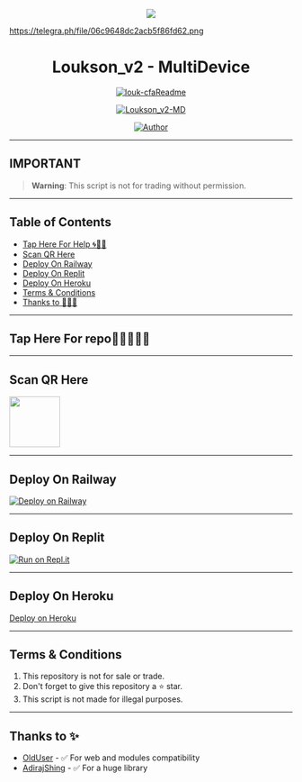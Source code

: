 <p align="center">
    <img src="https://raw.githubusercontent.com/andreasbm/readme/master/assets/lines/colored.png">
</p>

https://telegra.ph/file/06c9648dc2acb5f86fd62.png

<h1 align="center">Loukson_v2 - MultiDevice</h1>

<p align="center">
  <a href="https://github.com/Loukson Botz"><img src="http://readme-typing-svg.herokuapp.com?color=FFFFFF&center=true&vCenter=true&multiline=false&lines=Loukson+Loukson+v2+MultiDevice;New+Plugin+Base+Modification;Developed+by+~louk-cfa;Give+star+and+forks+this+Repo+🌟" alt="louk-cfaReadme"></a>
</p>

<p align="center">
    <a href="#"><img title="Loukson_v2-MD" src="https://img.shields.io/badge/WhatsApp%20BOT-green?colorA=%23ff0000&colorB=%23017e40&style=for-the-badge"></a>
</p>

<p align="center">
    <a href="https://github.com/louksonBotz"><img title="Author" src="https://img.shields.io/badge/AUTHOR-louksonBotz-green.svg?style=for-the-badge&logo=github"></a>
</p>

---

## **IMPORTANT**

> **Warning**: This script is not for trading without permission.

---

## Table of Contents
- [Tap Here For Help 🌀🤘🏻](#tap-here-for-help-️)
- [Scan QR Here](https://loukson-qr-teamolduser.koyeb.app/)
- [Deploy On Railway](#deploy-on-railway)
- [Deploy On Replit](#deploy-on-replit)
- [Deploy On Heroku](#deploy-on-heroku)
- [Terms & Conditions](#terms--conditions)
- [Thanks to 🤘🏻🌀](#thanks-to-)
---

## Tap Here For repo🤘🏻🤘🏻🌀

---

## Scan QR Here

<a href="https://loukson-qr-teamolduser.koyeb.app/"><img src="./louksonMedia/HomeScreen/louksonQRscan.png" align="center" width="90" /> </a>

---

## Deploy On Railway

[![Deploy on Railway](https://railway.app/button.svg)](https://railway.app)

---

## Deploy On Replit

[![Run on Repl.it](https://repl.it/badge/github/louksonBotz/loukson_v2-MD)](https://repl.it/github/louksonBotz/loukson_v2-MD)

---

## Deploy On Heroku

[Deploy on Heroku](https://heroku.deploy.Loukson.work.gd/)

---

## Terms & Conditions
1. This repository is not for sale or trade.
2. Don't forget to give this repository a ⭐️ star.
3. This script is not made for illegal purposes.

---

## Thanks to ✨
- [OldUser](https://github.com/Teamolduser) - ✅ For web and modules compatibility
- [AdirajShing](https://github.com/adiwajshing/Baileys) - ✅ For a huge library
